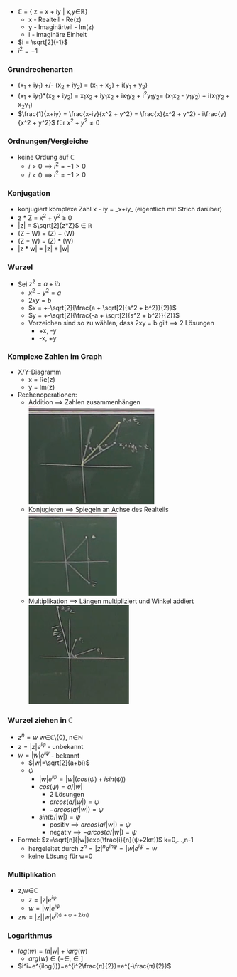 + ℂ = { z = x + iy | x,y∈ℝ}
	+ x - Realteil - Re(z)
	+ y - Imaginärteil - Im(z)
	+ i - imaginäre Einheit
+  $i = \sqrt[2]{-1}$
+ $i^2 = -1$

### Grundrechenarten
+ (x<sub>1</sub> + iy<sub>1</sub>) +/- (x<sub>2</sub> + iy<sub>2</sub>) = (x<sub>1</sub> + x<sub>2</sub>) + i(y<sub>1</sub> + y<sub>2</sub>)
+  (x<sub>1</sub> + iy<sub>1</sub>)\*(x<sub>2</sub> + iy<sub>2</sub>) = x<sub>1</sub>x<sub>2</sub> + iy<sub>1</sub>x<sub>2</sub> + ix<sub>1</sub>y<sub>2</sub> + i<sup>2</sup>y<sub>1</sub>y<sub>2</sub>= (x<sub>1</sub>x<sub>2</sub> - y<sub>1</sub>y<sub>2</sub>) + i(x<sub>1</sub>y<sub>2</sub> + x<sub>2</sub>y<sub>1</sub>)
+  $\frac{1}{x+iy} = \frac{x-iy}{x^2 + y^2} = \frac{x}{x^2 + y^2} - i\frac{y}{x^2 + y^2}$ für  $x^2 + y^2 ≠ 0$

### Ordnungen/Vergleiche
+ keine Ordung auf ℂ
	+ $i > 0$ ==> $i^2 = -1 > 0$
	+ $i < 0$ ==> $i^2 = -1 > 0$

### Konjugation
+ konjugiert komplexe Zahl x - iy =  \_x+iy\_ (eigentlich mit Strich darüber)
+ z \* Z = x<sup>2</sup> + y<sup>2</sup> ≥ 0 
+ |z| =  $\sqrt[2]{z*Z}$ ∈ ℝ
+ (Z + W) = (Z) + (W)
+ (Z \* W) = (Z) \* (W)
+ |z \* w| = |z| \* |w|

### Wurzel
+ Sei $z^2 = a + ib$
	+ $x^2 - y^2 = a$
	+ $2xy = b$
	+ $x = +-\sqrt[2]{\frac{a + \sqrt[2]{s^2 + b^2}}{2}}$
	+ $y = +-\sqrt[2]{\frac{-a + \sqrt[2]{s^2 + b^2}}{2}}$
	+ Vorzeichen sind so zu wählen, dass 2xy = b gilt ==> 2 Lösungen
		+ +x, -y
		+ -x, +y

### Komplexe Zahlen im Graph
+ X/Y-Diagramm
	+ x = Re(z)
	+ y = Im(z)
+ Rechenoperationen:
	+ Addition ==> Zahlen zusammenhängen
		 ![](../../../z_images/Pasted%20image%2020211108172201.png)		
	+ Konjugieren ==> Spiegeln an Achse des Realteils
		 ![](../../../z_images/Pasted%20image%2020211108172217.png)
	+ Multiplikation ==> Längen multipliziert und Winkel addiert
		 ![](../../../z_images/Pasted%20image%2020211108172247.png)

### Wurzel ziehen in ℂ
+ $z^n=w$ w∈ℂ\\{0}, n∈ℕ
+ $z=|z|e^{iφ}$ - unbekannt
+ $w=|w|e^{iψ}$ - bekannt
	+ $|w|=\sqrt[2]{a+bi}$
	+ $ψ$ 
		+ $|w|e^{iψ}=|w|(cos(ψ)+isin(ψ))$
		+ $cos(ψ)=a/|w|$
			+ 2 Lösungen
			+ $arcos(a/|w|)=ψ$
			+ $-arcos(a/|w|)=ψ$
		+ $sin(b/|w|)=ψ$
			+ positiv ==> $arcos(a/|w|)=ψ$
			+ negativ ==> $-arcos(a/|w|)=ψ$
+ Formel: $z=\sqrt[n]{|w|}exp(\frac{i}{n}(ψ+2kπ))$ k=0,...,n-1
	+ hergeleitet durch $z^n=|z|^n e^{inφ}=|w|e^{iψ}=w$
	+ keine Lösung für w=0

### Multiplikation
+ z,w∈ℂ
	+ $z=|z|e^{iφ}$
	+ $w=|w|e^{iψ}$
+ $zw=|z||w|e^{i(ψ+φ+2kπ)}$

### Logarithmus
+ $log(w)=ln|w|+i arg(w)$
	+ $arg(w)∈(-∈,∈]$
+ $i^i=e^{ilog(i)}=e^{i^2\frac{π}{2}}=e^{-\frac{π}{2}}$

